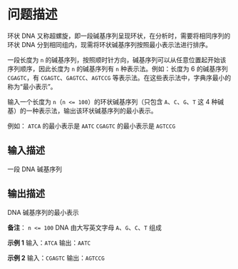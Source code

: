 # 问题描述

环状 DNA 又称超螺旋，即一段碱基序列呈现环状，在分析时，需要将相同序列的环状 DNA 分到相同组内，现需将环状碱基序列按照最小表示法进行排序。

一段长度为 `n` 的碱基序列，按照顺时针方向，碱基序列可以从任意位置起开始该序列顺序，因此长度为 `n` 的碱基序列有 `n` 种表示法。例如：长度为 6 的碱基序列 `CGAGTC`，有 `CGAGTC`、`GAGTCC`、`AGTCCG` 等表示法。在这些表示法中，字典序最小的称为“最小表示”。

输入一个长度为 `n`（`n <= 100`）的环状碱基序列（只包含 `A`、`C`、`G`、`T` 这 4 种碱基）的一种表示法，输出该环状碱基序列的最小表示。

例如：
`ATCA` 的最小表示是 `AATC`
`CGAGTC` 的最小表示是 `AGTCCG`

## 输入描述

一段 DNA 碱基序列

## 输出描述

DNA 碱基序列的最小表示

**备注**：
`n <= 100`
DNA 由大写英文字母 `A`、`G`、`C`、`T` 组成

**示例 1**
输入：`ATCA`
输出：`AATC`

**示例 2**
输入：`CGAGTC`
输出：`AGTCCG`